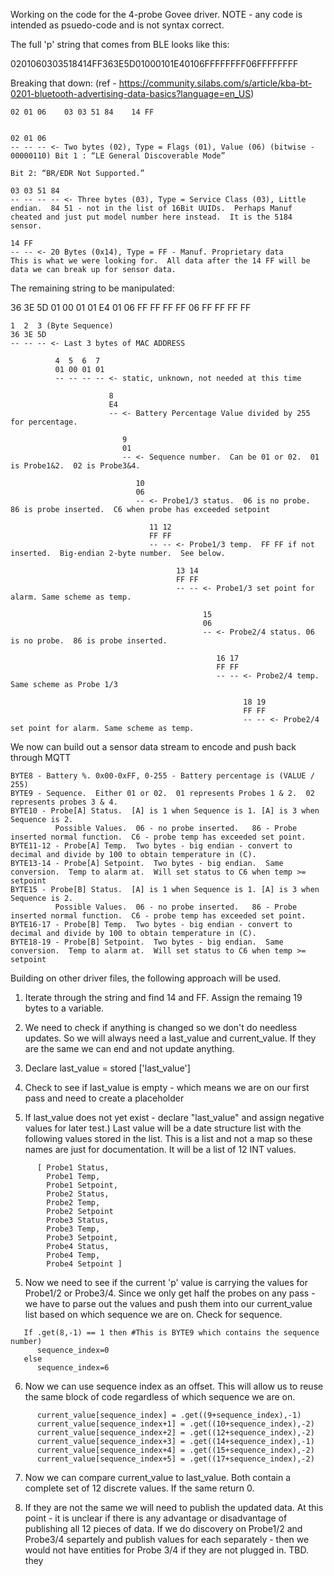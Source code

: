 Working on the code for the 4-probe Govee driver.  NOTE - any code is intended as psuedo-code and is not syntax correct.

The full 'p' string that comes from BLE looks like this:

0201060303518414FF363E5D01000101E40106FFFFFFFF06FFFFFFFF

Breaking that down: (ref - https://community.silabs.com/s/article/kba-bt-0201-bluetooth-advertising-data-basics?language=en_US)

```
02 01 06    03 03 51 84    14 FF


02 01 06 
-- -- -- <- Two bytes (02), Type = Flags (01), Value (06) (bitwise -  00000110) Bit 1 : “LE General Discoverable Mode”
                                                                                Bit 2: “BR/EDR Not Supported.”

03 03 51 84
-- -- -- -- <- Three bytes (03), Type = Service Class (03), Little endian.  84 51 - not in the list of 16Bit UUIDs.  Perhaps Manuf cheated and just put model number here instead.  It is the 5184 sensor.

14 FF
-- -- <- 20 Bytes (0x14), Type = FF - Manuf. Proprietary data
This is what we were looking for.  All data after the 14 FF will be data we can break up for sensor data.
```

The remaining string to be manipulated:

36 3E 5D 01 00 01 01 E4 01 06 FF FF FF FF 06 FF FF FF FF

```
1  2  3 (Byte Sequence)
36 3E 5D
-- -- -- <- Last 3 bytes of MAC ADDRESS

          4  5  6  7     
          01 00 01 01 
          -- -- -- -- <- static, unknown, not needed at this time

                      8
                      E4
                      -- <- Battery Percentage Value divided by 255 for percentage.

                         9
                         01
                         -- <- Sequence number.  Can be 01 or 02.  01 is Probe1&2.  02 is Probe3&4.

                            10  
                            06
                            -- <- Probe1/3 status.  06 is no probe.  86 is probe inserted.  C6 when probe has exceeded setpoint

                               11 12  
                               FF FF
                               -- -- <- Probe1/3 temp.  FF FF if not inserted.  Big-endian 2-byte number.  See below.

                                     13 14  
                                     FF FF
                                     -- -- <- Probe1/3 set point for alarm. Same scheme as temp.

                                           15
                                           06
                                           -- <- Probe2/4 status. 06 is no probe.  86 is probe inserted.

                                              16 17  
                                              FF FF
                                              -- -- <- Probe2/4 temp.  Same scheme as Probe 1/3

                                                    18 19  
                                                    FF FF
                                                    -- -- <- Probe2/4 set point for alarm. Same scheme as temp.
```

We now can build out a sensor data stream to encode and push back through MQTT

```
BYTE8 - Battery %. 0x00-0xFF, 0-255 - Battery percentage is (VALUE / 255)
BYTE9 - Sequence.  Either 01 or 02.  01 represents Probes 1 & 2.  02 represents probes 3 & 4.
BYTE10 - Probe[A] Status.  [A] is 1 when Sequence is 1. [A] is 3 when Sequence is 2.
          Possible Values.  06 - no probe inserted.   86 - Probe inserted normal function.  C6 - probe temp has exceeded set point.
BYTE11-12 - Probe[A] Temp.  Two bytes - big endian - convert to decimal and divide by 100 to obtain temperature in (C).
BYTE13-14 - Probe[A] Setpoint.  Two bytes - big endian.  Same conversion.  Temp to alarm at.  Will set status to C6 when temp >= setpoint
BYTE15 - Probe[B] Status.  [A] is 1 when Sequence is 1. [A] is 3 when Sequence is 2.
          Possible Values.  06 - no probe inserted.   86 - Probe inserted normal function.  C6 - probe temp has exceeded set point.
BYTE16-17 - Probe[B] Temp.  Two bytes - big endian - convert to decimal and divide by 100 to obtain temperature in (C).
BYTE18-19 - Probe[B] Setpoint.  Two bytes - big endian.  Same conversion.  Temp to alarm at.  Will set status to C6 when temp >= setpoint
```



Building on other driver files, the following approach will be used.

1) Iterate through the string and find 14 and FF.  Assign the remaing 19 bytes to a variable.

2) We need to check if anything is changed so we don't do needless updates.  So we will always need a last_value and current_value. If
they are the same we can end and not update anything.

3) Declare last_value = stored ['last_value']

4) Check to see if last_value is empty - which means we are on our first pass and need to create a placeholder

5) If last_value does not yet exist - declare "last_value" and assign negative values for later test.)
    Last value will be a date structure list with the following values stored in the list.  This is a list and not a map
    so these names are just for documentation.  It will be a list of 12 INT values.
```
      [ Probe1 Status,
        Probe1 Temp,
        Probe1 Setpoint,
        Probe2 Status,
        Probe2 Temp,
        Probe2 Setpoint
        Probe3 Status,
        Probe3 Temp,
        Probe3 Setpoint,
        Probe4 Status,
        Probe4 Temp,
        Probe4 Setpoint ]
```     

5) Now we need to see if the current 'p' value is carrying the values for Probe1/2 or Probe3/4.  Since we only get half the probes on any pass - we
  have to parse out the values and push them into our current_value list based on which sequence we are on.  Check for sequence.

```
   If .get(8,-1) == 1 then #This is BYTE9 which contains the sequence number)
      sequence_index=0
   else
      sequence_index=6
```

6) Now we can use sequence index as an offset.  This will allow us to reuse the same block of code regardless of which sequence we are on.
```
      current_value[sequence_index] = .get((9+sequence_index),-1)
      current_value[sequence_index+1] = .get((10+sequence_index),-2)
      current_value[sequence_index+2] = .get((12+sequence_index),-2)
      current_value[sequence_index+3] = .get((14+sequence_index),-1)
      current_value[sequence_index+4] = .get((15+sequence_index),-2)
      current_value[sequence_index+5] = .get((17+sequence_index),-2)
```

7) Now we can compare current_value to last_value.  Both contain a complete set of 12 discrete values.  If the same return 0.

8) If they are not the same we will need to publish the updated data.  At this point - it is unclear if there is any advantage or disadvantage of publishing
all 12 pieces of data.  If we do discovery on Probe1/2 and Probe3/4 separtely and publish values for each separately - then we would not have entities for 
Probe 3/4 if they are not plugged in.  TBD.
they 

